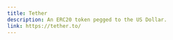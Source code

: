 ```yaml
---
title: Tether
description: An ERC20 token pegged to the US Dollar.
link: https://tether.to/
---
```

